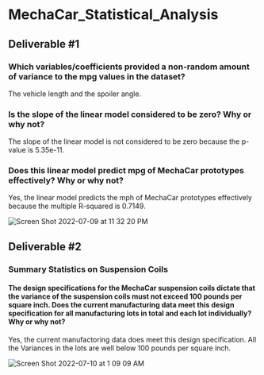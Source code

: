 # MechaCar_Statistical_Analysis

## Deliverable #1 

### Which variables/coefficients provided a non-random amount of variance to the mpg values in the dataset?

The vehicle length and the spoiler angle.  

### Is the slope of the linear model considered to be zero? Why or why not?

The slope of the linear model is not considered to be zero because the p-value is 5.35e-11.  

### Does this linear model predict mpg of MechaCar prototypes effectively? Why or why not?

Yes, the linear model predicts the mph of MechaCar prototypes effectively because the multiple R-squared is 0.7149.  


![Screen Shot 2022-07-09 at 11 32 20 PM](https://user-images.githubusercontent.com/99801608/178130541-0e72b728-45e7-4220-ae62-5e9386765928.png)


## Deliverable #2

### Summary Statistics on Suspension Coils

#### The design specifications for the MechaCar suspension coils dictate that the variance of the suspension coils must not exceed 100 pounds per square inch. Does the current manufacturing data meet this design specification for all manufacturing lots in total and each lot individually? Why or why not?

Yes, the current manufactoring data does meet this design specification. All the Variances in the lots are well below 100 pounds per square inch.  

![Screen Shot 2022-07-10 at 1 09 09 AM](https://user-images.githubusercontent.com/99801608/178132167-40b2cf85-4018-4af5-a3cb-847b9c35b4b1.png)
